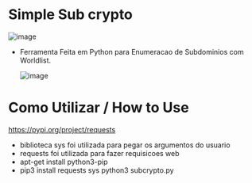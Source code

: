 # Simple Sub crypto


  ![image](https://user-images.githubusercontent.com/104122295/164391126-c1fade44-acb7-4d15-b345-3564e034849f.png)


  
- Ferramenta Feita em Python para Enumeracao de Subdominios com Worldlist.

  ![image](https://user-images.githubusercontent.com/104122295/164391221-e6038af3-791d-4b9a-8a3d-41b2b192bf92.png)

# Como Utilizar / How to Use

https://pypi.org/project/requests

- biblioteca sys foi utilizada para pegar os argumentos do usuario 
- requests foi utilizada para fazer requisicoes web
- apt-get install python3-pip 
- pip3 install requests sys
python3 subcrypto.py <dominio> <wordlist>
